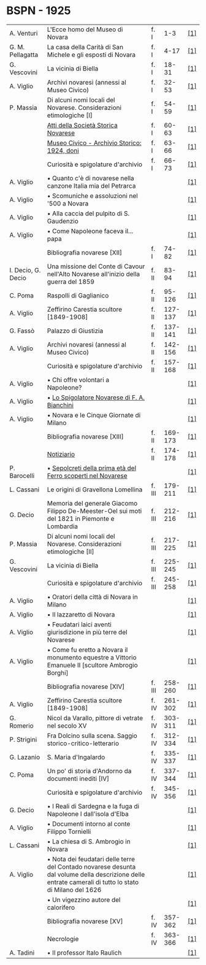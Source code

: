 # BSPN - 1925

<table>
    <tr>
        <td>A. Venturi</td>
        <td>L'Ecce homo del Museo di Novara</td>
        <td>f. I</td>
        <td>1-3</td>
        <td><a href="https://en.calameo.com/read/00726073534d72dc69f19">[1]</a></td>
    </tr>
    <tr>
        <td>G. M. Pellagatta</td>
        <td>La casa della Carità di San Michele e gli esposti di Novara</td>
        <td>f. I</td>
        <td>4-17</td>
        <td><a href="https://en.calameo.com/read/00726073534d72dc69f19">[1]</a></td>
    </tr>
    <tr>
        <td>G. Vescovini</td>
        <td>La vicinia di Biella</td>
        <td>f. I</td>
        <td>18-31</td>
        <td><a href="https://en.calameo.com/read/00726073534d72dc69f19">[1]</a></td>
    </tr>
    <tr>
        <td>A. Viglio</td>
        <td>Archivi novaresi (annessi al Museo Civico)</td>
        <td>f. I</td>
        <td>32-53</td>
        <td><a href="https://en.calameo.com/read/00726073534d72dc69f19">[1]</a></td>
    </tr>
    <tr>
        <td>P. Massia</td>
        <td>Di alcuni nomi locali del Novarese. Considerazioni etimologiche [I]</td>
        <td>f. I</td>
        <td>54-59</td>
        <td><a href="https://en.calameo.com/read/00726073534d72dc69f19">[1]</a></td>
    </tr>
    <tr>
        <td></td>
        <td><a href="http://www.ssno.it/BSPNo/bspn_not25.html#251a">Atti della Società Storica Novarese</a></td>
        <td>f. I</td>
        <td>60-63</td>
        <td><a href="https://en.calameo.com/read/00726073534d72dc69f19">[1]</a></td>
    </tr>
    <tr>
        <td></td>
        <td><a href="http://www.ssno.it/BSPNo/bspn_not25.html#251b">Museo Civico - Archivio Storico: 1924, doni</a></td>
        <td>f. I</td>
        <td>63-66</td>
        <td><a href="https://en.calameo.com/read/00726073534d72dc69f19">[1]</a></td>
    </tr>
    <tr>
        <td></td>
        <td>Curiosità e spigolature d'archivio</td>
        <td>f. I</td>
        <td>66-73</td>
        <td><a href="https://en.calameo.com/read/00726073534d72dc69f19">[1]</a></td>
    </tr>
    <tr>
        <td>A. Viglio</td>
        <td>• Quanto c'è di novarese nella canzone Italia mia del Petrarca</td>
        <td></td>
        <td></td>
        <td><a href="https://en.calameo.com/read/00726073534d72dc69f19">[1]</a></td>
    </tr>
    <tr>
        <td>A. Viglio</td>
        <td>• Scomuniche e assoluzioni nel '500 a Novara</td>
        <td></td>
        <td></td>
        <td><a href="https://en.calameo.com/read/00726073534d72dc69f19">[1]</a></td>
    </tr>
    <tr>
        <td>A. Viglio</td>
        <td>• Alla caccia del pulpito di S. Gaudenzio</td>
        <td></td>
        <td></td>
        <td><a href="https://en.calameo.com/read/00726073534d72dc69f19">[1]</a></td>
    </tr>
    <tr>
        <td>A. Viglio</td>
        <td>• Come Napoleone faceva il... papa</td>
        <td></td>
        <td></td>
        <td><a href="https://en.calameo.com/read/00726073534d72dc69f19">[1]</a></td>
    </tr>
    <tr>
        <td></td>
        <td>Bibliografia novarese [XII]</td>
        <td>f. I</td>
        <td>74-82</td>
        <td><a href="https://en.calameo.com/read/00726073534d72dc69f19">[1]</a></td>
    </tr>
    <tr>
        <td>I. Decio, G. Decio</td>
        <td>Una missione del Conte di Cavour nell'Alto Novarese all'inizio della guerra del 1859</td>
        <td>f. II</td>
        <td>83-94</td>
        <td><a href="https://en.calameo.com/read/0072607353b052b32515a">[1]</a></td>
    </tr>
    <tr>
        <td>C. Poma</td>
        <td>Raspolli di Gaglianico</td>
        <td>f. II</td>
        <td>95-126</td>
        <td><a href="https://en.calameo.com/read/0072607353b052b32515a">[1]</a></td>
    </tr>
    <tr>
        <td>A. Viglio</td>
        <td>Zeffirino Carestia scultore [1849-1908]</td>
        <td>f. II</td>
        <td>127-137</td>
        <td><a href="https://en.calameo.com/read/0072607353b052b32515a">[1]</a></td>
    </tr>
    <tr>
        <td>G. Fassò</td>
        <td>Palazzo di Giustizia</td>
        <td>f. II</td>
        <td>137-141</td>
        <td><a href="https://en.calameo.com/read/0072607353b052b32515a">[1]</a></td>
    </tr>
    <tr>
        <td>A. Viglio</td>
        <td>Archivi novaresi (annessi al Museo Civico)</td>
        <td>f. II</td>
        <td>142-156</td>
        <td><a href="https://en.calameo.com/read/0072607353b052b32515a">[1]</a></td>
    </tr>
    <tr>
        <td></td>
        <td>Curiosità e spigolature d'archivio</td>
        <td>f. II</td>
        <td>157-168</td>
        <td><a href="https://en.calameo.com/read/0072607353b052b32515a">[1]</a></td>
    </tr>
    <tr>
        <td>A. Viglio</td>
        <td>• Chi offre volontari a Napoleone?</td>
        <td></td>
        <td></td>
        <td><a href="https://en.calameo.com/read/0072607353b052b32515a">[1]</a></td>
    </tr>
    <tr>
        <td>A. Viglio</td>
        <td>• <a href="http://www.ssno.it/BSPNo/1925_Viglio_Bianchini.pdf" target="_blank">Lo Spigolatore
            Novarese di F. A. Bianchini</a></td>
        <td></td>
        <td></td>
        <td><a href="https://en.calameo.com/read/0072607353b052b32515a">[1]</a></td>
    </tr>
    <tr>
        <td>A. Viglio</td>
        <td>• Novara e le Cinque Giornate di Milano</td>
        <td></td>
        <td></td>
        <td><a href="https://en.calameo.com/read/0072607353b052b32515a">[1]</a></td>
    </tr>
    <tr>
        <td></td>
        <td>Bibliografia novarese [XIII]</td>
        <td>f. II</td>
        <td>169-173</td>
        <td><a href="https://en.calameo.com/read/0072607353b052b32515a">[1]</a></td>
    </tr>
    <tr>
        <td></td>
        <td><a href="http://www.ssno.it/BSPNo/bspn_not25.html#252">Notiziario</a></td>
        <td>f. II</td>
        <td>174-178</td>
        <td><a href="https://en.calameo.com/read/0072607353b052b32515a">[1]</a></td>
    </tr>
    <tr>
        <td>P. Barocelli</td>
        <td>• <a href="http://www.ssno.it/BSPNo/bspn_not25.html#sepo">Sepolcreti della prima età del Ferro
            scoperti nel Novarese</a></td>
        <td></td>
        <td></td>
        <td><a href="https://en.calameo.com/read/0072607353b052b32515a">[1]</a></td>
    </tr>
    <tr>
        <td>L. Cassani</td>
        <td>Le origini di Gravellona Lomellina</td>
        <td>f. III</td>
        <td>179-211</td>
        <td><a href="https://en.calameo.com/read/0072607352d044abf1d69">[1]</a></td>
    </tr>
    <tr>
        <td>G. Decio</td>
        <td>Memoria del generale Giacomo Filippo De-Meester-Oel sui moti del 1821 in Piemonte e Lombardia</td>
        <td>f. III</td>
        <td>212-216</td>
        <td><a href="https://en.calameo.com/read/0072607352d044abf1d69">[1]</a></td>
    </tr>
    <tr>
        <td>P. Massia</td>
        <td>Di alcuni nomi locali del Novarese. Considerazioni etimologiche [II]</td>
        <td>f. III</td>
        <td>217-225</td>
        <td><a href="https://en.calameo.com/read/0072607352d044abf1d69">[1]</a></td>
    </tr>
    <tr>
        <td>G. Vescovini</td>
        <td>La vicinia di Biella</td>
        <td>f. III</td>
        <td>225-245</td>
        <td><a href="https://en.calameo.com/read/0072607352d044abf1d69">[1]</a></td>
    </tr>
    <tr>
        <td></td>
        <td>Curiosità e spigolature d'archivio</td>
        <td>f. III</td>
        <td>245-258</td>
        <td><a href="https://en.calameo.com/read/0072607352d044abf1d69">[1]</a></td>
    </tr>
    <tr>
        <td>A. Viglio</td>
        <td>• Oratori della città di Novara in Milano</td>
        <td></td>
        <td></td>
        <td><a href="https://en.calameo.com/read/0072607352d044abf1d69">[1]</a></td>
    </tr>
    <tr>
        <td>A. Viglio</td>
        <td>• Il lazzaretto di Novara</td>
        <td></td>
        <td></td>
        <td><a href="https://en.calameo.com/read/0072607352d044abf1d69">[1]</a></td>
    </tr>
    <tr>
        <td>A. Viglio</td>
        <td>• Feudatari laici aventi giurisdizione in più terre del Novarese</td>
        <td></td>
        <td></td>
        <td><a href="https://en.calameo.com/read/0072607352d044abf1d69">[1]</a></td>
    </tr>
    <tr>
        <td>A. Viglio</td>
        <td>• Come fu eretto a Novara il monumento equestre a Vittorio Emanuele II [scultore Ambrogio Borghi]
        </td>
        <td></td>
        <td></td>
        <td><a href="https://en.calameo.com/read/0072607352d044abf1d69">[1]</a></td>
    </tr>
    <tr>
        <td></td>
        <td>Bibliografia novarese [XIV]</td>
        <td>f. III</td>
        <td>258-260</td>
        <td><a href="https://en.calameo.com/read/0072607352d044abf1d69">[1]</a></td>
    </tr>
    <tr>
        <td>A. Viglio</td>
        <td>Zeffirino Carestia scultore [1849-1908]</td>
        <td>f. IV</td>
        <td>261-302</td>
        <td><a href="https://en.calameo.com/read/0072607351b065b27db7d">[1]</a></td>
    </tr>
    <tr>
        <td>G. Romerio</td>
        <td>Nicol da Varallo, pittore di vetrate nel secolo XV</td>
        <td>f. IV</td>
        <td>303-311</td>
        <td><a href="https://en.calameo.com/read/0072607351b065b27db7d">[1]</a></td>
    </tr>
    <tr>
        <td>P. Strigini</td>
        <td>Fra Dolcino sulla scena. Saggio storico-critico-letterario</td>
        <td>f. IV</td>
        <td>312-334</td>
        <td><a href="https://en.calameo.com/read/0072607351b065b27db7d">[1]</a></td>
    </tr>
    <tr>
        <td>G. Lazanio</td>
        <td>S. Maria d'Ingalardo</td>
        <td>f. IV</td>
        <td>335-337</td>
        <td><a href="https://en.calameo.com/read/0072607351b065b27db7d">[1]</a></td>
    </tr>
    <tr>
        <td>C. Poma</td>
        <td>Un po' di storia d'Andorno da documenti inediti [IV]</td>
        <td>f. IV</td>
        <td>337-344</td>
        <td><a href="https://en.calameo.com/read/0072607351b065b27db7d">[1]</a></td>
    </tr>
    <tr>
        <td></td>
        <td>Curiosità e spigolature d'archivio</td>
        <td>f. IV</td>
        <td>345-356</td>
        <td><a href="https://en.calameo.com/read/0072607351b065b27db7d">[1]</a></td>
    </tr>
    <tr>
        <td>G. Decio</td>
        <td>• I Reali di Sardegna e la fuga di Napoleone I dall'isola d'Elba</td>
        <td></td>
        <td></td>
        <td><a href="https://en.calameo.com/read/0072607351b065b27db7d">[1]</a></td>
    </tr>
    <tr>
        <td>A. Viglio</td>
        <td>• Documenti intorno al conte Filippo Tornielli</td>
        <td></td>
        <td></td>
        <td><a href="https://en.calameo.com/read/0072607351b065b27db7d">[1]</a></td>
    </tr>
    <tr>
        <td>L. Cassani</td>
        <td>• La chiesa di S. Ambrogio in Novara</td>
        <td></td>
        <td></td>
        <td><a href="https://en.calameo.com/read/0072607351b065b27db7d">[1]</a></td>
    </tr>
    <tr>
        <td>A. Viglio</td>
        <td>• Nota dei feudatari delle terre del Contado novarese desunta dal volume della descrizione delle
            entrate camerali di tutto lo stato di Milano del 1626
        </td>
        <td></td>
        <td></td>
        <td><a href="https://en.calameo.com/read/0072607351b065b27db7d">[1]</a></td>
    </tr>
    <tr>
        <td></td>
        <td>• Un vigezzino autore del calorifero</td>
        <td></td>
        <td></td>
        <td><a href="https://en.calameo.com/read/0072607351b065b27db7d">[1]</a></td>
    </tr>
    <tr>
        <td></td>
        <td>Bibliografia novarese [XV]</td>
        <td>f. IV</td>
        <td>357-362</td>
        <td><a href="https://en.calameo.com/read/0072607351b065b27db7d">[1]</a></td>
    </tr>
    <tr>
        <td></td>
        <td>Necrologie</td>
        <td>f. IV</td>
        <td>363-366</td>
        <td><a href="https://en.calameo.com/read/0072607351b065b27db7d">[1]</a></td>
    </tr>
    <tr>
        <td>A. Tadini</td>
        <td>• Il professor Italo Raulich</td>
        <td></td>
        <td></td>
        <td><a href="https://en.calameo.com/read/0072607351b065b27db7d">[1]</a></td>
    </tr>
</table>